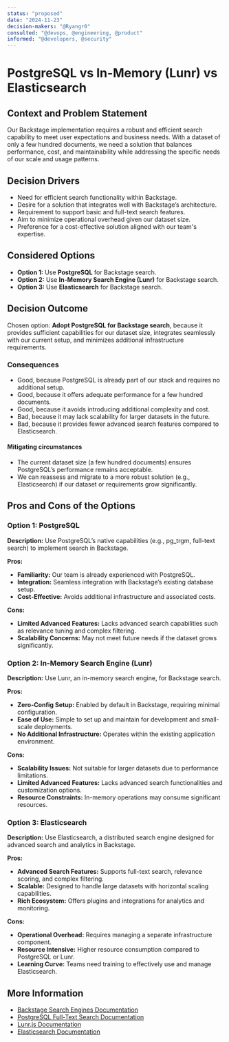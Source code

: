 ```yaml
---
status: "proposed"
date: "2024-11-23"
decision-makers: "@Ryangr0"
consulted: "@devops, @engineering, @product"
informed: "@developers, @security"
---
```


# PostgreSQL vs In-Memory (Lunr) vs Elasticsearch

## Context and Problem Statement

Our Backstage implementation requires a robust and efficient search capability to meet user expectations and business needs. With a dataset of only a few hundred documents, we need a solution that balances performance, cost, and maintainability while addressing the specific needs of our scale and usage patterns.

## Decision Drivers

- Need for efficient search functionality within Backstage.
- Desire for a solution that integrates well with Backstage’s architecture.
- Requirement to support basic and full-text search features.
- Aim to minimize operational overhead given our dataset size.
- Preference for a cost-effective solution aligned with our team's expertise.

## Considered Options

- **Option 1:** Use **PostgreSQL** for Backstage search.
- **Option 2:** Use **In-Memory Search Engine (Lunr)** for Backstage search.
- **Option 3:** Use **Elasticsearch** for Backstage search.

## Decision Outcome

Chosen option:
**Adopt PostgreSQL for Backstage search**, because it provides sufficient capabilities for our dataset size, integrates seamlessly with our current setup, and minimizes additional infrastructure requirements.

### Consequences
- Good, because PostgreSQL is already part of our stack and requires no additional setup.
- Good, because it offers adequate performance for a few hundred documents.
- Good, because it avoids introducing additional complexity and cost.
- Bad, because it may lack scalability for larger datasets in the future.
- Bad, because it provides fewer advanced search features compared to Elasticsearch.

#### Mitigating circumstances
- The current dataset size (a few hundred documents) ensures PostgreSQL’s performance remains acceptable.
- We can reassess and migrate to a more robust solution (e.g., Elasticsearch) if our dataset or requirements grow significantly.

## Pros and Cons of the Options

### **Option 1: PostgreSQL**

**Description:** Use PostgreSQL’s native capabilities (e.g., pg_trgm, full-text search) to implement search in Backstage.

**Pros:**

- **Familiarity:** Our team is already experienced with PostgreSQL.
- **Integration:** Seamless integration with Backstage’s existing database setup.
- **Cost-Effective:** Avoids additional infrastructure and associated costs.

**Cons:**

- **Limited Advanced Features:** Lacks advanced search capabilities such as relevance tuning and complex filtering.
- **Scalability Concerns:** May not meet future needs if the dataset grows significantly.

### **Option 2: In-Memory Search Engine (Lunr)**

**Description:** Use Lunr, an in-memory search engine, for Backstage search.

**Pros:**

- **Zero-Config Setup:** Enabled by default in Backstage, requiring minimal configuration.
- **Ease of Use:** Simple to set up and maintain for development and small-scale deployments.
- **No Additional Infrastructure:** Operates within the existing application environment.

**Cons:**

- **Scalability Issues:** Not suitable for larger datasets due to performance limitations.
- **Limited Advanced Features:** Lacks advanced search functionalities and customization options.
- **Resource Constraints:** In-memory operations may consume significant resources.

### **Option 3: Elasticsearch**

**Description:** Use Elasticsearch, a distributed search engine designed for advanced search and analytics in Backstage.

**Pros:**

- **Advanced Search Features:** Supports full-text search, relevance scoring, and complex filtering.
- **Scalable:** Designed to handle large datasets with horizontal scaling capabilities.
- **Rich Ecosystem:** Offers plugins and integrations for analytics and monitoring.

**Cons:**

- **Operational Overhead:** Requires managing a separate infrastructure component.
- **Resource Intensive:** Higher resource consumption compared to PostgreSQL or Lunr.
- **Learning Curve:** Teams need training to effectively use and manage Elasticsearch.

## More Information

- [Backstage Search Engines Documentation](https://backstage.io/docs/features/search/search-engines/)
- [PostgreSQL Full-Text Search Documentation](https://www.postgresql.org/docs/current/textsearch.html)
- [Lunr.js Documentation](https://lunrjs.com/)
- [Elasticsearch Documentation](https://www.elastic.co/guide/en/elasticsearch/reference/current/index.html)

